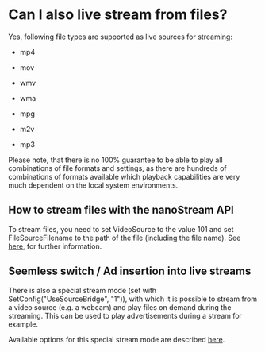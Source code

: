 # Can I also live stream from files?

Yes, following file types are supported as live sources for streaming:

*  mp4

*  mov

*  wmv

*  wma

*  mpg

*  m2v

*  mp3

Please note, that there is no 100% guarantee to be able to play all combinations of file formats and settings, as there are hundreds of combinations of formats available which playback capabilities are very much dependent on the local system environments.

## How to stream files with the nanoStream API

To stream files, you need to set VideoSource to the value 101 and set FileSourceFilename to the path of the file (including the file name). See [here](https://docs.nanocosmos.de/docs/nanostream/windows/nanostream_encoder_plugin_api), for further information.

## Seemless switch / Ad insertion into live streams

There is also a special stream mode (set with SetConfig("UseSourceBridge", "1")), with which it is possible to stream from a video source (e.g. a webcam) and play files on demand during the streaming. This can be used to play advertisements during a stream for example.

Available options for this special stream mode are described [here](https://docs.nanocosmos.de/docs/nanostream/windows/nanostream_encoder_plugin_api).
